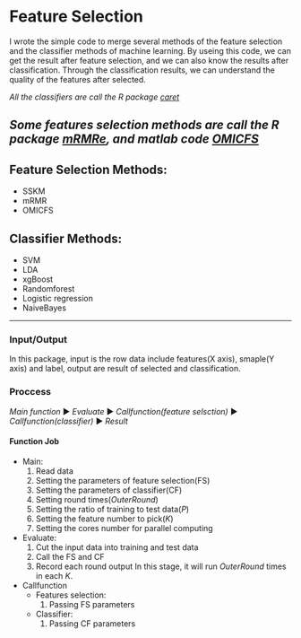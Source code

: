 # Feature Selection
I wrote the simple code to merge several methods of the feature selection and the classifier methods of machine learning.
By useing this code, we can get the result after feature selection, and we can also know the results after classification.
Through the classification results, we can understand the quality of the features after selected.

*All the classifiers are call the R package [*caret*](http://topepo.github.io/caret/index.html "caret")*

*Some features selection methods are call the R package [*mRMRe*](https://www.rdocumentation.org/packages/mRMRe/versions/1.0.1/topics/mRMR.classic " mRMRe v1.0.1"), and matlab code [*OMICFS*](https://github.com/lhqxinghun/bioinformatics/tree/master/OMICFS "Git-OMICFS")*
---
## Feature Selection Methods:
* SSKM
* mRMR
* OMICFS

## Classifier Methods:
* SVM
* LDA
* xgBoost
* Randomforest
* Logistic regression
* NaiveBayes
---
### Input/Output
In this package, input is the row data include features(X axis), smaple(Y axis) and label, output are result of selected and classification.

### Proccess
*Main function* ▶ *Evaluate* ▶ *Callfunction(feature selsction)* ▶ *Callfunction(classifier)* ▶ *Result*

#### Function Job
* Main:
  1. Read data
  2. Setting the parameters of feature selection(FS)
  3. Setting the parameters of classifier(CF)
  4. Setting round times(*OuterRound*)
  5. Setting the ratio of training to test data(*P*)
  6. Setting the feature number to pick(*K*)
  7. Setting the cores number for parallel computing
* Evaluate:
  1. Cut the input data into training and test data
  2. Call the FS and CF
  3. Record each round output
  In this stage, it will run *OuterRound* times in each *K*.
* Callfunction
  - Features selection:
    1. Passing FS parameters
  - Classifier:
    1. Passing CF parameters
